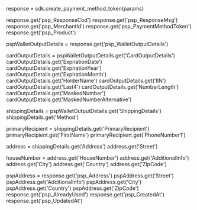 response = sdk.create_payment_method_token(params)

response.get('psp_ResponseCod')
response.get('psp_ResponseMsg')
response.get('psp_MerchantId')
response.get('psp_PaymentMethodToken')
response.get('psp_Product')

pspWalletOutputDetails = response.get('psp_WalletOutputDetails')

cardOutputDetails = pspWalletOutputDetails.get('CardOutputDetails')
cardOutputDetails.get('ExpirationDate')
cardOutputDetails.get('ExpirationYear')
cardOutputDetails.get('ExpirationMonth')
cardOutputDetails.get('HolderName')
cardOutputDetails.get('IIN')
cardOutputDetails.get('Last4')
cardOutputDetails.get('NumberLength')
cardOutputDetails.get('MaskedNumber')
cardOutputDetails.get('MaskedNumberAlternative')

shippingDetails = pspWalletOutputDetails.get('ShippingDetails')
shippingDetails.get('Method')

primaryRecipient = shippingDetails.get('PrimaryRecipient')
primaryRecipient.get('FirstName')
primaryRecipient.get('PhoneNumber1')

address = shippingDetails.get('Address')
address.get('Street')

houseNumber = address.get('HouseNumber')
address.get('AdditionalInfo')
address.get('City')
address.get('Country')
address.get('ZipCode')

pspAddress = response.get('psp_Address')
pspAddress.get('Street')
pspAddress.get('AdditionalInfo')
pspAddress.get('City')
pspAddress.get('Country')
pspAddress.get('ZipCode')
response.get('psp_AlreadyUsed')
response.get('psp_CreatedAt')
response.get('psp_UpdatedAt')
